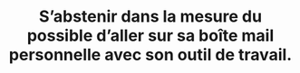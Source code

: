 ---
categories: category--kiTZR7ZZs8EMe4z11DSq
definitions:
- definition-E9kkWzwyQhfj1cbo3tkjC
risk: Infecter ce dernier avec la synchronisation automatique de sa boîte mail et
  mettre en danger son outil de travail.
title: S’abstenir dans la mesure du possible d’aller sur sa boîte mail personnelle
  avec son outil de travail.
uuid: good-practice--QJBn0ZMHG1OQ27A_MNIV
visibleInCms: true
vulnerability: Se connecter avec sa boîte mail personnelle sur son appareil professionnel.
---